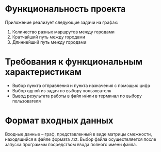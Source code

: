 # Функциональность проекта
Приложение реализует следующие задачи на графах:
1.	Количество разных маршрутов между городами
2.	Кратчайший путь между городами
3.	Длиннейший путь между городами

# Требования к функциональным характеристикам
*	Выбор пункта отправления и пункта назначения с помощью цифр
*	Выбор одной из задач по выбору пользователя
*	Вывод результата работы в файл и/или в терминал по выбору пользователя

# Формат входных данных
Входные данные – граф, представленный в виде матрицы смежности, находящийся в файле формата .txt. Выбор файла осуществляется после запуска программы посредством ввода полного имени файла.
